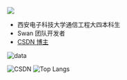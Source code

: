 <img src="https://readme-typing-svg.herokuapp.com/?lines=Welcom%20to%20My%20Page;This%20is%20ZiruiC&font=Roboto" />

- 西安电子科技大学通信工程大四本科生
- Swan 团队开发者
- [CSDN 博主](https://blog.csdn.net/qq_51574759?spm=1000.2115.3001.5343)

<!-- <img src="https://visitor-badge.glitch.me/badge?page_id=github.com/Feudalman&right_color=red" /> -->

![data](https://github-readme-stats.vercel.app/api?username=Feudalman&show_icons=true&theme=radical&count_private=true)

<div style="display: flex; align-items: center;">
  <img src="https://stats.justsong.cn/api/csdn?id=qq_51574759&theme=dark" alt="CSDN">
  &nbsp; 
  <img src="https://github-readme-stats.vercel.app/api/top-langs/?username=Feudalman&layout=compact&theme=tokyonight" alt="Top Langs">
</div>

<!-- ![Ashutosh's github activity graph](https://github-readme-activity-graph.cyclic.app/graph?username=Feudalman&custom_title=My%20Activity&theme=vue) -->

